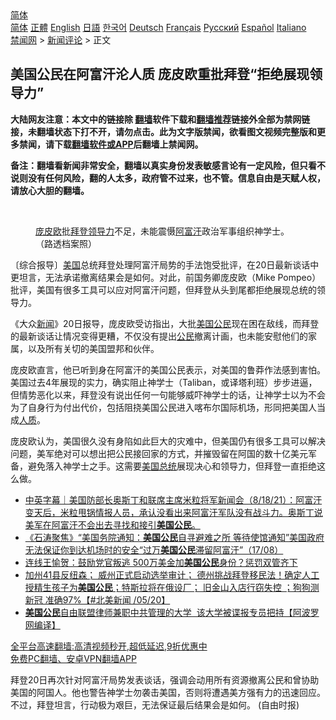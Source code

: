  <!-- 面包屑导航 --> <div class="breadcrumb"><!-- GTranslate: https://gtranslate.io/ -->  <div class="switcher notranslate">  <div class="selected">  <a href="#" onclick="return false;"> 简体</a>  </div>  <div class="option">  <a href="https://www.bannedbook.org" onclick="doGTranslate('zh-CN|zh-CN');jQuery('div.switcher div.selected a').html(jQuery(this).html());return false;" title="简体中文" class="nturl selected"> 简体</a>  <a href="https://www.bannedbook.org/zh-tw/" onclick="doGTranslate('zh-CN|zh-TW');jQuery('div.switcher div.selected a').html(jQuery(this).html());return false;" title="繁體中文" class="nturl"> 正體</a>  <a href="https://www.bannedbook.org/en/" onclick="doGTranslate('zh-CN|en');jQuery('div.switcher div.selected a').html(jQuery(this).html());return false;" title="English" class="nturl"> English</a>  <a href="https://www.bannedbook.org/ja/" onclick="doGTranslate('zh-CN|ja');jQuery('div.switcher div.selected a').html(jQuery(this).html());return false;" title="日本語" class="nturl"> 日語</a>  <a href="https://www.bannedbook.org/ko/" onclick="doGTranslate('zh-CN|ko');jQuery('div.switcher div.selected a').html(jQuery(this).html());return false;" title="한국어" class="nturl"> 한국어</a>  <a href="https://www.bannedbook.org/de/" onclick="doGTranslate('zh-CN|de');jQuery('div.switcher div.selected a').html(jQuery(this).html());return false;" title="Deutsch" class="nturl"> Deutsch</a>  <a href="https://www.bannedbook.org/fr/" onclick="doGTranslate('zh-CN|fr');jQuery('div.switcher div.selected a').html(jQuery(this).html());return false;" title="Français" class="nturl"> Français</a>  <a href="https://www.bannedbook.org/ru/" onclick="doGTranslate('zh-CN|ru');jQuery('div.switcher div.selected a').html(jQuery(this).html());return false;" title="Русский" class="nturl"> Русский</a>  <a href="https://www.bannedbook.org/es/" onclick="doGTranslate('zh-CN|es');jQuery('div.switcher div.selected a').html(jQuery(this).html());return false;" title="Español" class="nturl"> Español</a>  <a href="https://www.bannedbook.org/it/" onclick="doGTranslate('zh-CN|it');jQuery('div.switcher div.selected a').html(jQuery(this).html());return false;" title="Italiano" class="nturl"> Italiano</a>  </div>  </div>      <div class='breadcrumb-sub'><!-- Breadcrumb NavXT 6.3.0 --> <a href="https://www.bannedbook.org/" class="home">禁闻网</a> &gt; <a href="https://www.bannedbook.org/bnews/comments/" class="category">新闻评论</a> &gt; 正文</div></div><h2>美国公民在阿富汗沦人质 庞皮欧重批拜登“拒绝展现领导力”</h2> <p class="notice"><b>大陆网友注意：本文中的链接除 <a href="https://github.com/bannedbook/fanqiang" >翻墙</a>软件下载和<a href="https://github.com/killgcd/justmysocks/blob/master/README.md">翻墙推荐</a>链接外全部为禁网链接，未翻墙状态下打不开，请勿点击。此为文字版禁闻，欲看图文视频完整版和更多禁闻，请下载<a href="https://github.com/bannedbook/fanqiang">翻墙软件或APP</a>后翻墙上禁闻网。</p><p>备注：翻墙看新闻非常安全，翻墙以真实身份发表敏感言论有一定风险，但只看不说则没有任何风险，翻的人太多，政府管不过来，也不管。信息自由是天赋人权，请放心大胆的翻墙。</b></p>  <div class="entry"> <br /> <figure><a href="https://i2.wp.com/upload-images-bucket-v64rleca837do.s3.eu-west-1.amazonaws.com/wp-content/uploads/2021/08/21102711/3645904_1_1.jpg?fit=800%2C528&#038;ssl=1" data-caption="庞皮欧批拜登领导力不足，未能震慑阿富汗政治军事组织神学士。 （路透档案照）"></a><figcaption class="wp-caption-text"><a href="https://www.bannedbook.org/bnews/tag/%e5%ba%9e%e7%9a%ae%e6%ac%a7/" class="st_tag internal_tag" rel="tag" title="标签 庞皮欧 下的日志">庞皮欧</a>批<a href="https://www.bannedbook.org/bnews/tag/%e6%8b%9c%e7%99%bb/" class="st_tag internal_tag" rel="tag" title="标签 拜登 下的日志">拜登</a><a href="https://www.bannedbook.org/bnews/tag/%E9%A2%86%E5%AF%BC%E5%8A%9B/" class="st_tag internal_tag" rel="tag" title="标签 领导力 下的日志">领导力</a>不足，未能震慑<a href="https://www.bannedbook.org/bnews/tag/%e9%98%bf%e5%af%8c%e6%b1%97/" class="st_tag internal_tag" rel="tag" title="标签 阿富汗 下的日志">阿富汗</a>政治军事组织神学士。 （路透档案照）</figcaption></figure> <p>〔综合报导〕<a href="https://www.bannedbook.org/bnews/tag/%e7%be%8e%e5%9b%bd/" class="st_tag internal_tag" rel="tag" title="标签 美国 下的日志">美国</a>总统拜登处理阿富汗局势的手法饱受批评，在20日最新谈话中更坦言，无法承诺撤离结果会是如何。对此，前国务卿庞皮欧（Mike Pompeo）批评，美国有很多工具可以应对阿富汗问题，但拜登从头到尾都拒绝展现总统的领导力。</p> <p>《大众<span class='wp_keywordlink_affiliate'><a href="https://www.bannedbook.org/" title="新闻">新闻</a></span>》20日报导，庞皮欧受访指出，大批<a href="https://www.bannedbook.org/bnews/tag/%E7%BE%8E%E5%9B%BD%E5%85%AC%E6%B0%91/" class="st_tag internal_tag" rel="tag" title="标签 美国公民 下的日志">美国公民</a>现在困在敌线，而拜登的最新谈话让情况变得更糟，不仅没有提出<a href="https://www.bannedbook.org/bnews/tag/%e5%85%ac%e6%b0%91/" class="st_tag internal_tag" rel="tag" title="标签 公民 下的日志">公民</a>撤离计画，也未能安慰他们的家属，以及所有关切的美国盟邦和伙伴。</p>  <p>庞皮欧直言，他已听到身在阿富汗的美国公民表示，对美国的鲁莽作法感到害怕。美国过去4年展现的实力，确实阻止神学士（Taliban，或译塔利班）步步进逼，但情势恶化以来，拜登没有说出任何一句能够威吓神学士的话，让神学士以为不会为了自身行为付出代价，包括阻挠美国公民进入喀布尔国际机场，形同把美国人当成<a href="https://www.bannedbook.org/bnews/tag/%E4%BA%BA%E8%B4%A8/" class="st_tag internal_tag" rel="tag" title="标签 人质 下的日志">人质</a>。</p> <p>庞皮欧认为，美国很久没有身陷如此巨大的灾难中，但美国仍有很多工具可以解决问题，美军绝对可以想出把公民接回家的方式，并摧毁留在阿国的数十亿美元军备，避免落入神学士之手。这需要<a href="https://www.bannedbook.org/bnews/tag/%e7%be%8e%e5%9b%bd%e6%80%bb%e7%bb%9f/" class="st_tag internal_tag" rel="tag" title="标签 美国总统 下的日志">美国总统</a>展现决心和领导力，但拜登一直拒绝这么做。</p>  <ul class='op-related-articles' title='相关阅读'> <li><a href='https://www.bannedbook.org/bnews/bannedvideo/20210819/1609069.html' target='_blank'>中英字幕｜美国防部长奥斯丁和联席主席米粒将军新闻会（8/18/21）：阿富汗变天后，米粒甩锅情报人员，承认没看出来阿富汗军队没有战斗力。奥斯丁说美军在阿富汗不会出去寻找和接引<b>美国公民</b>。</a></li> <li><a href='https://www.bannedbook.org/bnews/bannedvideo/20210818/1608324.html' target='_blank'>《石涛聚焦》“美国务院通知：<b>美国公民</b>自寻避难之所 等待使馆通知”美国政府无法保证你到达机场时的安全“过万<b>美国公民</b>滞留阿富汗”（17/08）</a></li> <li><a href='https://www.bannedbook.org/bnews/bannedvideo/20210624/1573243.html' target='_blank'>连线王愉贺：鼓励党官叛逃 500万美金加<b>美国公民</b>身份？惩罚双管齐下</a></li> <li><a href='https://www.bannedbook.org/bnews/comments/20210522/1551641.html' target='_blank'>加州41县反纽森； 威州正式启动选举审计； 德州挑战拜登移民法！确定人工授精生孩子为<b>美国公民</b>；特斯拉将在俄设厂； 旧金山入店行窃失控 ；狗狗测新冠 准确97%【#北美新闻 /05/20】</a></li> <li><a href='https://www.bannedbook.org/bnews/cnnews/20210514/1546321.html' target='_blank'><b>美国公民</b>自由联盟律师兼职中共管理的大学  该大学被谍报专员把持【阿波罗网编译】</a></li> </ul> <p class="texttj"> <a href="https://github.com/bannedbook/fanqiang/wiki/V2ray%E6%9C%BA%E5%9C%BA" target="_blank">全平台高速翻墙:高清视频秒开,超低延迟,9折优惠中</a><br/> <a href="https://github.com/bannedbook/fanqiang/wiki/%E7%A6%81%E9%97%BB%E7%BD%91%E5%AE%89%E5%8D%93%E7%BF%BB%E5%A2%99%E6%96%B0%E9%97%BBAPP" target="_blank">免费PC翻墙、安卓VPN翻墙APP</a></p><p>拜登20日再次针对阿富汗局势发表谈话，强调会动用所有资源撤离公民和曾协助美国的阿国人。他也警告神学士勿袭击美国，否则将遭遇美方强有力的迅速回应。不过，拜登坦言，行动极为艰巨，无法保证最后结果会是如何。 (自由时报)</p> <a name='sharetosocial'></a>  <div style="margin-bottom:5px;padding-bottom:5px;clear:both"> <div id="archive-pix-1" class="banner-ads"> <!-- AuctionX Display platform tag START --> <div id="26318x728x90x621x_ADSLOT2" clicktrack="%%CLICK_URL_ESC%%"></div> <!-- AuctionX Display platform tag END --> </div> <div id="archive-pix-2" class="banner-ads"> <!-- AuctionX Display platform tag START --> <div id="26315x300x250x621x_ADSLOT2" clicktrack="%%CLICK_URL_ESC%%"></div> <!-- AuctionX Display platform tag END --> </div> </div>  <div id="archive-pix-1" class="banner-ads"> <!-- AuctionX Display platform tag START --> <div id="26318x728x90x621x_ADSLOT3" clicktrack="%%CLICK_URL_ESC%%"></div> <!-- AuctionX Display platform tag END --> </div> </div><!--END ENTRY--> 